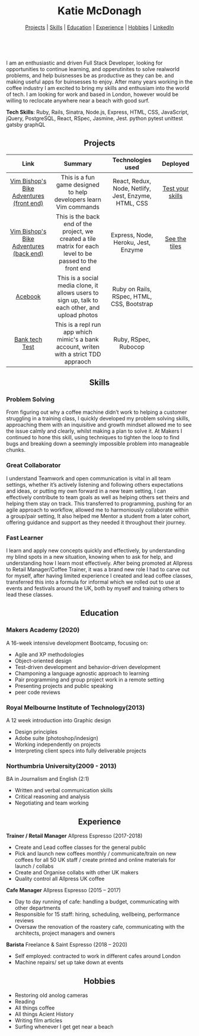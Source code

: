 <h1 align="center" >Katie McDonagh</h1>

<div align="center" >
<div align="center">


</div>

[Projects](#Projects) | [Skills](#skills) | [Education](#education) | [Experience](#experience) | [Hobbies](#hobbies) | [LinkedIn](https://www.linkedin.com/in/katie-mcdonagh-b436011b4/)
</div>
<br>
<div align="center">
<a href="https://sourcerer.io/katie-mcdonagh"><img src="https://img.shields.io/badge/Ruby-343%20commits-orange.svg" alt=""></a>
<a href="https://sourcerer.io/katie-mcdonagh"><img src="https://img.shields.io/badge/JavaScript-210%20commits-orange.svg" alt=""></a>
<a href="https://sourcerer.io/katie-mcdonagh"><img src="https://img.shields.io/badge/CSS-161%20commits-orange.svg" alt=""></a>
<a href="https://sourcerer.io/katie-mcdonagh"><img src="https://img.shields.io/badge/HTML-127%20commits-orange.svg" alt=""></a>
<a href="https://sourcerer.io/katie-mcdonagh"><img src="https://img.shields.io/badge/SQL-46%20commits-orange.svg" alt=""></a>
</div>
<br>
<div>

I am an enthusiastic and driven Full Stack Developer, looking for opportunities to continue learning, and opperutinites to solve realworld problems, and help buisnesses be as productive as they can be. and making useful apps for buinsesses to enjoy. After many years working in the coffee industry I am excited to bring my skills and enthusiam into the world of tech. I am looking for work and based in London, however would be willing to reclocate anywhere near a beach with good surf.

**Tech Skills**: Ruby, Rails, Sinatra, Node.js, Express, HTML, CSS, JavaScript, jQuery, PostgreSQL, React, RSpec, Jasmine, Jest. python pytest unittest gatsby graphQL

</div>

<h2 align="center">Projects</h2>

| Link | Summary | Technologies used | Deployed |
| :---: | :---: | :---: | :---: |
|[ Vim Bishop's Bike Adventures (front end) ](https://github.com/Katie-McDonagh/invimcible_front_end)| This is a fun game designed to help developers learn Vim commands | React, Redux, Node, Netlify, Jest, Enzyme, HTML, CSS | [Test your skills](https://github.com/Katie-McDonagh/invimcible_front_end) |
|[ Vim Bishop's Bike Adventures (back end) ](https://github.com/Katie-McDonagh/invimcible_back_end)| This is the back end of the project, we created a tile matrix for each level to be passed to the front end | Express, Node, Heroku, Jest, Enzyme | [See the tiles](https://github.com/Katie-McDonagh/invimcible_back_end) 
|[ Acebook ]( https://github.com/Katie-McDonagh/acebook-bits-please)| This is a social media clone, it allows users to sign up, talk to each other, and upload photos | Ruby on Rails, RSpec, HTML, CSS, Bootstrap |  |
|[ Bank tech Test ](https://github.com/Katie-McDonagh/bank_tech_test_ruby) | This is a repl run app which mimic's a bank account, writen with a strict TDD appraoch | Ruby, RSpec, Rubocop | |

<h2 align="center" >Skills</h2>

### Problem Solving

From figuring out why a coffee machine didn’t work to helping a customer struggling in a training class, I quickly developed my problem solving skills, approaching them with an inquisitive and growth mindset allowed me to see the issue calmly and clearly, whilst making a plan to solve it.
At Makers I continued to hone this skill,  using techniques to tighten the loop to find bugs and breaking down a seemingly impossible problem into manageable chunks.


### Great Collaborator

I understand Teamwork and open communication is vital in all team settings, whether it’s actively listening and following others expectations and ideas, or putting my own forward in a new team setting, I can effectively contribute to team goals as well as helping others set theirs and helping them stay on track.
This transferred to programming, pushing for an agile approach to workflow, allowed me to harmoniously collaborate within a group/pair setting, It also helped me Mentor a student from a later cohort, offering guidance and support as they needed it throughout their journey.

### Fast Learner

I learn and apply new concepts quickly and effectively, by understanding my blind spots in a new situation, knowing when to ask for help, and understanding how I learn most effectively.
After being promoted at Allpress to Retail Manager/Coffee Trainer, it was a brand new role I had to carve out for myself, after having limited experience I  created and lead coffee classes,  transferred this into a formula for informal which we rolled out to use at events and  festivals  around the UK, both by myself and training others to lead these classes.

<h2 align="center">Education</h2>

### Makers Academy (2020)
A 16-week intensive development Bootcamp, focusing on:

 - Agile and XP methodologies
 - Object-oriented design
 - Test-driven development and behavior-driven development
 - Champoning a language agnostic approach to learning
 - Pair programming and group project work in a remote setting
 - Presenting projects and public speaking
 - peer code reviews


### Royal Melbourne Institute of Technology(2013)
A 12 week introduction into Graphic design 

- Design principles
- Adobe suite (photoshop/indesign)
- Working independently on projects
- Interpreting client specs into fully deliverable projects


### Northumbria University(2009 - 2013)
BA in Journalism and English (2:1) 

- Written and verbal communication skills
- Critical reasoning and analysis
- Negotiating and team working

<h2 align="center">Experience</h2>

**Trainer / Retail Manager** Allpress Espresso (2017-2018)

- Create and Lead coffee classes for the general public
- Pick and launch new coffees monthly / communicate/train on new coffees for all 50 UK staff / create printed and online materials for launch / collabs
- Create and Organise collabs with other UK makers 
- Quality control all Allpress UK coffee

**Cafe Manager** Allpress Espresso (2015 – 2017)

- Day to day running of cafe: handling a budget, communicating with other departments
- Responsible for 15 staff: hiring, scheduling, wellbeing,  performance reviews
- Oversaw the renovation of the roastery cafe, communicating with the architects, project managers and owners

 **Barista** Freelance & Saint Espresso (2018 – 2020)

- Self employed: contracted to work in different cafes around London
- Machine repairs/ set up take down at events

<h2 align="center">Hobbies</h2>

 - Restoring old anolog cameras
 - Reading 
 - All things coffee
 - All things Acient History
 - Writing film articles
 - Surfing whenever I get get near a beach 
